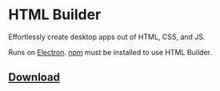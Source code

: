 # HTML Builder
Effortlessly create desktop apps out of HTML, CSS, and JS.

Runs on [Electron](https://github.com/electron/electron). [npm](https://www.npmjs.com/) must be installed to use HTML Builder.

## [Download](https://github.com/yikuansun/html-builder/releases)
